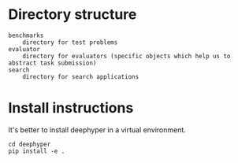Directory structure
===================
```
benchmarks
    directory for test problems
evaluator
    directory for evaluators (specific objects which help us to abstract task submission)
search
    directory for search applications
```
Install instructions
====================

It's better to install deephyper in a virtual environment.

```
cd deephyper
pip install -e .
```
